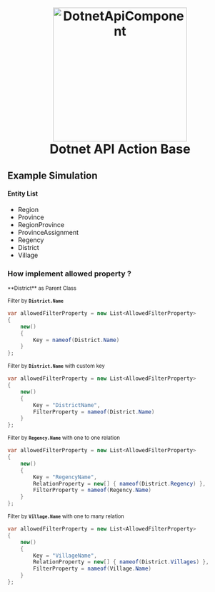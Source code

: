 <h1 align="center">
<a href="https://github.com/code-tesseract/dotnet-api-component">
    <img src="https://i.imgur.com/qSIOgVy.png" alt="DotnetApiComponent" width="300">
</a>
<br>
<b>Dotnet API Action Base</b>
</h1>

<h2>Example Simulation</h4>
<h4>Entity List</h4>

* Region
* Province
* RegionProvince
* ProvinceAssignment
* Regency
* District
* Village

<h3>How implement allowed property ?</h3>
<small>**District** as Parent Class</small>

<small>Filter by <code>**District.Name**</code></small>

```csharp
var allowedFilterProperty = new List<AllowedFilterProperty>
{
    new()
    {
        Key = nameof(District.Name)		
    }
};
```

<small>Filter by <code>**District.Name**</code> with custom key</small>

```csharp
var allowedFilterProperty = new List<AllowedFilterProperty>
{
    new()
    {
        Key = "DistrictName",
        FilterProperty = nameof(District.Name)		
    }
};
```

<small>Filter by <code>**Regency.Name**</code> with one to one relation</small>

```csharp
var allowedFilterProperty = new List<AllowedFilterProperty>
{
    new()
    {
        Key = "RegencyName",
        RelationProperty = new[] { nameof(District.Regency) },
        FilterProperty = nameof(Regency.Name)
    }
};
```

<small>Filter by <code>**Village.Name**</code> with one to many relation</small>

```csharp
var allowedFilterProperty = new List<AllowedFilterProperty>
{
    new()
    {
        Key = "VillageName",
        RelationProperty = new[] { nameof(District.Villages) },
        FilterProperty = nameof(Village.Name)
    }
};
```